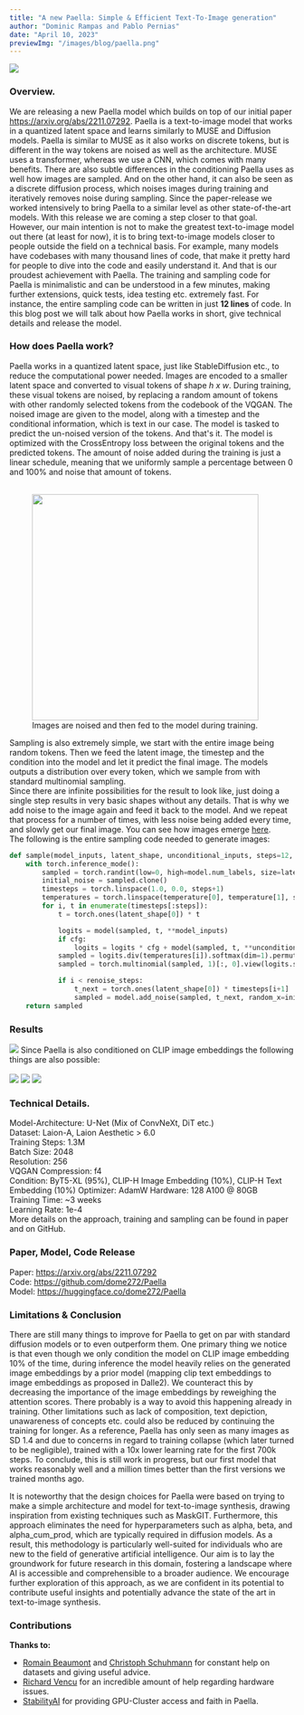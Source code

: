 ```yaml
---
title: "A new Paella: Simple & Efficient Text-To-Image generation"
author: "Dominic Rampas and Pablo Pernias"
date: "April 10, 2023"
previewImg: "/images/blog/paella.png"
---
```

![](https://user-images.githubusercontent.com/61938694/231021615-38df0a0a-d97e-4f7a-99d9-99952357b4b1.png)
### Overview.
We are releasing a new Paella model which builds on top of our initial paper https://arxiv.org/abs/2211.07292.
Paella is a text-to-image model that works in a quantized latent space and learns similarly to MUSE and Diffusion models.
Paella is similar to MUSE as it also works on discrete tokens, but is different in the way tokens are noised as well as
the architecture. MUSE uses a transformer, whereas we use a CNN, which comes with many benefits. There are also subtle
differences in the conditioning Paella uses as well how images are sampled. And on the other hand, it can also be seen
as a discrete diffusion process, which noises images during training and iteratively removes noise during sampling.
Since the paper-release we worked intensively to bring Paella to a similar level as other 
state-of-the-art models. With this release we are coming a step closer to that goal. However, our main intention is not
to make the greatest text-to-image model out there (at least for now), it is to bring text-to-image models closer
to people outside the field on a technical basis. For example, many models have codebases with many thousand lines of 
code, that make it pretty hard for people to dive into the code and easily understand it. And that is our proudest
achievement with Paella. The training and sampling code for Paella is minimalistic and can be understood in 
a few minutes, making further extensions, quick tests, idea testing etc. extremely fast. For instance, the entire
sampling code can be written in just **12 lines** of code.
In this blog post we will talk about how Paella works in short, give technical details and release the model.

### How does Paella work?
Paella works in a quantized latent space, just like StableDiffusion etc., to reduce the computational power needed.
Images are encoded to a smaller latent space and converted to visual tokens of shape *h x w*. During training,
these visual tokens are noised, by replacing a random amount of tokens with other randomly selected tokens
from the codebook of the VQGAN. The noised image are given to the model, along with a timestep and the conditional
information, which is text in our case. The model is tasked to predict the un-noised version of the tokens. 
And that's it. The model is optimized with the CrossEntropy loss between the original tokens and the predicted tokens.
The amount of noise added during the training is just a linear schedule, meaning that we uniformly sample a percentage 
between 0 and 100% and noise that amount of tokens.<br><br>

<figure>
  <img src="https://user-images.githubusercontent.com/61938694/231248435-d21170c1-57b4-4a8f-90a6-62cf3e7effcd.png" width="400">
  <figcaption>Images are noised and then fed to the model during training.</figcaption>
</figure>


Sampling is also extremely simple, we start with the entire image being random tokens. Then we feed the latent image, 
the timestep and the condition into the model and let it predict the final image. The models outputs a distribution
over every token, which we sample from with standard multinomial sampling.  
Since there are infinite possibilities for the result to look like, just doing a single step results in very basic 
shapes without any details. That is why we add noise to the image again and feed it back to the model. And we repeat
that process for a number of times, with less noise being added every time, and slowly get our final image.
You can see how images emerge [here](https://user-images.githubusercontent.com/61938694/231252449-d9ac4d15-15ef-4aed-a0de-91fa8746a415.png).<br>
The following is the entire sampling code needed to generate images:
```python
def sample(model_inputs, latent_shape, unconditional_inputs, steps=12, renoise_steps=11, temperature=(0.7, 0.3), cfg=8.0):
    with torch.inference_mode():
        sampled = torch.randint(low=0, high=model.num_labels, size=latent_shape)
        initial_noise = sampled.clone()
        timesteps = torch.linspace(1.0, 0.0, steps+1)
        temperatures = torch.linspace(temperature[0], temperature[1], steps)
        for i, t in enumerate(timesteps[:steps]):
            t = torch.ones(latent_shape[0]) * t

            logits = model(sampled, t, **model_inputs)
            if cfg:
                logits = logits * cfg + model(sampled, t, **unconditional_inputs) * (1-cfg)
            sampled = logits.div(temperatures[i]).softmax(dim=1).permute(0, 2, 3, 1).reshape(-1, logits.size(1))
            sampled = torch.multinomial(sampled, 1)[:, 0].view(logits.size(0), *logits.shape[2:])

            if i < renoise_steps:
                t_next = torch.ones(latent_shape[0]) * timesteps[i+1]
                sampled = model.add_noise(sampled, t_next, random_x=initial_noise)[0]
    return sampled
```

### Results
<img src="https://user-images.githubusercontent.com/61938694/231598512-2410c172-5a9d-43f4-947c-6ff7eaee77e7.png">
Since Paella is also conditioned on CLIP image embeddings the following things are also possible:<br><br>
<img src="https://user-images.githubusercontent.com/61938694/231278319-16551a8d-bfd1-49c9-b604-c6da3955a6d4.png">
<img src="https://user-images.githubusercontent.com/61938694/231287637-acd0b9b2-90c7-4518-9b9e-d7edefc6c3af.png">
<img src="https://user-images.githubusercontent.com/61938694/231287119-42fe496b-e737-4dc5-8e53-613bdba149da.png">

### Technical Details.
Model-Architecture: U-Net (Mix of ConvNeXt, DiT etc.) <br>
Dataset: Laion-A, Laion Aesthetic > 6.0 <br>
Training Steps: 1.3M <br>
Batch Size: 2048 <br>
Resolution: 256 <br>
VQGAN Compression: f4 <br>
Condition: ByT5-XL (95%), CLIP-H Image Embedding (10%), CLIP-H Text Embedding (10%)
Optimizer: AdamW
Hardware: 128 A100 @ 80GB <br>
Training Time: ~3 weeks <br>
Learning Rate: 1e-4 <br>
More details on the approach, training and sampling can be found in paper and on GitHub.

### Paper, Model, Code Release
Paper: https://arxiv.org/abs/2211.07292 <br>
Code: https://github.com/dome272/Paella <br>
Model: https://huggingface.co/dome272/Paella <br>


### Limitations & Conclusion
There are still many things to improve for Paella to get on par with standard diffusion models or to even outperform
them. One primary thing we notice is that even though we only condition the model on CLIP image embedding 10% of the
time, during inference the model heavily relies on the generated image embeddings by a prior model (mapping clip text
embeddings to image embeddings as proposed in Dalle2). We counteract this by decreasing the importance of the image
embeddings by reweighing the attention scores. There probably is a way to avoid this happening already in training.
Other limitations such as lack of composition, text depiction, unawareness of concepts etc. could also be reduced by
continuing the training for longer. As a reference, Paella has only seen as many images as SD 1.4 and due to concerns 
in regard to training collapse (which later turned to be negligible), trained with a 10x lower learning rate for the 
first 700k steps. To conclude, this is still work in progress, but our first model that works reasonably well and
a million times better than the first versions we trained months ago.

It is noteworthy that the design choices for Paella were based on trying to make a simple architecture and 
model for text-to-image synthesis, drawing inspiration from existing techniques such as MaskGIT. Furthermore, this 
approach eliminates the need for hyperparameters such as alpha, beta, and alpha_cum_prod, which are typically required 
in diffusion models. As a result, this methodology is particularly well-suited for individuals who are new to the field 
of generative artificial intelligence. Our aim is to lay the groundwork for future research in this domain, fostering
a landscape where AI is accessible and comprehensible to a broader audience. We encourage further exploration of this
approach, as we are confident in its potential to contribute useful insights and potentially advance the state of the 
art in text-to-image synthesis.


### Contributions

**Thanks to:**

* [Romain Beaumont](https://github.com/rom1504/) and [Christoph Schuhmann](https://github.com/christophschuhmann) 
for constant help on datasets and giving useful advice.
* [Richard Vencu](https://github.com/rvencu) for an incredible amount of help regarding hardware issues.
* [StabilityAI](https://stability.ai/) for providing GPU-Cluster access and faith in Paella.

